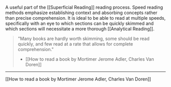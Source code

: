 A useful part of the [[Superficial Reading]] reading process. Speed reading methods emphasize establishing context and absorbing concepts rather than precise comprehension. It is ideal to be able to read at multiple speeds, specifically with an eye to which sections can be quickly skimmed and which sections will necessitate a more thorough [[Analytical Reading]]. 

> "Many books are hardly worth skimming, some should be read quickly, and few read at a rate that allows for complete comprehension."
> - [[How to read a book by Mortimer Jerome Adler, Charles Van Doren]]


----

[[How to read a book by Mortimer Jerome Adler, Charles Van Doren]]